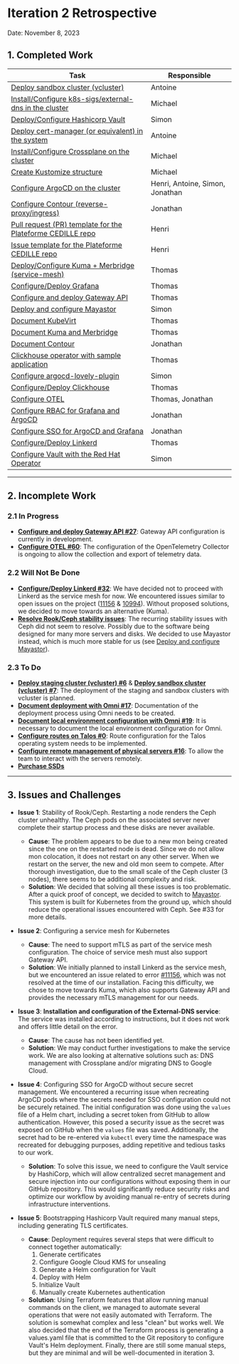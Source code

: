 # Iteration 2 Retrospective

Date: November 8, 2023

## 1. Completed Work

| Task                                                                                                                                            | Responsible                     |
| ----------------------------------------------------------------------------------------------------------------------------------------------- | ------------------------------- |
| [Deploy sandbox cluster (vcluster)](https://github.com/ClubCedille/Plateforme-Cedille/issues/7)                                                 | Antoine                         |
| [Install/Configure k8s-sigs/external-dns in the cluster](https://github.com/ClubCedille/Plateforme-Cedille/issues/35)                           | Michael                         |
| [Deploy/Configure Hashicorp Vault](https://github.com/ClubCedille/Plateforme-Cedille/issues/14)                                                 | Simon                           |
| [Deploy cert-manager (or equivalent) in the system](https://github.com/ClubCedille/Plateforme-Cedille/issues/26)                                | Antoine                         |
| [Install/Configure Crossplane on the cluster](https://github.com/ClubCedille/Plateforme-Cedille/issues/31)                                      | Michael                         |
| [Create Kustomize structure](https://github.com/ClubCedille/Plateforme-Cedille/issues/25)                                                       | Michael                         |
| [Configure ArgoCD on the cluster](https://github.com/ClubCedille/Plateforme-Cedille/issues/5)                                                   | Henri, Antoine, Simon, Jonathan |
| [Configure Contour (reverse-proxy/ingress)](https://github.com/ClubCedille/Plateforme-Cedille/issues/11)                                        | Jonathan                        |
| [Pull request (PR) template for the Plateforme CEDILLE repo](https://github.com/orgs/ClubCedille/projects/3/views/5?pane=issue&itemId=41043072) | Henri                           |
| [Issue template for the Plateforme CEDILLE repo](https://github.com/orgs/ClubCedille/projects/3/views/5?pane=issue&itemId=41043078)             | Henri                           |
| [Deploy/Configure Kuma + Merbridge (service-mesh)](https://github.com/ClubCedille/Plateforme-Cedille/issues/20)                                 | Thomas                          |
| [Configure/Deploy Grafana](https://github.com/ClubCedille/Plateforme-Cedille/issues/21)                                                         | Thomas                          |
| [Configure and deploy Gateway API](https://github.com/ClubCedille/Plateforme-Cedille/issues/27)                                                 | Thomas                          |
| [Deploy and configure Mayastor](https://github.com/ClubCedille/Plateforme-Cedille/issues/33)                                                    | Simon                           |
| [Document KubeVirt](https://github.com/ClubCedille/Plateforme-Cedille/issues/28)                                                                | Thomas                          |
| [Document Kuma and Merbridge](https://github.com/ClubCedille/Plateforme-Cedille/issues/29)                                                      | Thomas                          |
| [Document Contour](https://github.com/ClubCedille/Plateforme-Cedille/issues/30)                                                                 | Jonathan                        |
| [Clickhouse operator with sample application](https://github.com/ClubCedille/Plateforme-Cedille/issues/37)                                      | Thomas                          |
| [Configure argocd-lovely-plugin](https://github.com/ClubCedille/Plateforme-Cedille/issues/42)                                                   | Simon                           |
| [Configure/Deploy Clickhouse](https://github.com/ClubCedille/Plateforme-Cedille/issues/58)                                                      | Thomas                          |
| [Configure OTEL](https://github.com/ClubCedille/Plateforme-Cedille/issues/60)                                                                   | Thomas, Jonathan                |
| [Configure RBAC for Grafana and ArgoCD](https://github.com/ClubCedille/Plateforme-Cedille/issues/61)                                            | Jonathan                        |
| [Configure SSO for ArgoCD and Grafana](https://github.com/ClubCedille/Plateforme-Cedille/issues/62)                                             | Jonathan                        |
| [Configure/Deploy Linkerd](https://github.com/ClubCedille/Plateforme-Cedille/issues/32)                                                         | Thomas                          |
| [Configure Vault with the Red Hat Operator](https://github.com/ClubCedille/Plateforme-Cedille/issues/65)                                        | Simon                           |

---

## 2. Incomplete Work

### 2.1 In Progress

- **[Configure and deploy Gateway API #27](https://github.com/ClubCedille/Plateforme-Cedille/issues/27)**:
  Gateway API configuration is currently in development.
- **[Configure OTEL #60](https://github.com/ClubCedille/Plateforme-Cedille/issues/60)**:
  The configuration of the OpenTelemetry Collector is ongoing to allow the
  collection and export of telemetry data.

### 2.2 Will Not Be Done

- **[Configure/Deploy Linkerd #32](https://github.com/ClubCedille/Plateforme-Cedille/issues/32)**:
  We have decided not to proceed with Linkerd as the service mesh for now. We
  encountered issues similar to open issues on the project
  ([11156](https://github.com/linkerd/linkerd2/issues/11156) &
  [10994](https://github.com/linkerd/linkerd2/issues/10994)). Without proposed
  solutions, we decided to move towards an alternative (Kuma).
- **[Resolve Rook/Ceph stability issues](https://github.com/ClubCedille/Plateforme-Cedille/issues/34)**:
  The recurring stability issues with Ceph did not seem to resolve. Possibly due
  to the software being designed for many more servers and disks. We decided to
  use Mayastor instead, which is much more stable for us (see
  [Deploy and configure Mayastor](https://github.com/ClubCedille/Plateforme-Cedille/issues/33)).

### 2.3 To Do

- **[Deploy staging cluster (vcluster) #6](https://github.com/ClubCedille/Plateforme-Cedille/issues/6)**
  &
  **[Deploy sandbox cluster (vcluster) #7](https://github.com/ClubCedille/Plateforme-Cedille/issues/7)**:
  The deployment of the staging and sandbox clusters with vcluster is planned.
- **[Document deployment with Omni #17](https://github.com/ClubCedille/Plateforme-Cedille/issues/17)**:
  Documentation of the deployment process using Omni needs to be created.
- **[Document local environment configuration with Omni #19](https://github.com/ClubCedille/Plateforme-Cedille/issues/19)**:
  It is necessary to document the local environment configuration for Omni.
- **[Configure routes on Talos #0](https://github.com/orgs/ClubCedille/projects/3/views/5?pane=issue&itemId=41582552)**:
  Route configuration for the Talos operating system needs to be implemented.
- **[Configure remote management of physical servers #16](https://github.com/ClubCedille/Plateforme-Cedille/issues/16)**:
  To allow the team to interact with the servers remotely.
- **[Purchase SSDs](https://github.com/ClubCedille/Plateforme-Cedille/issues/9)**

---

## 3. Issues and Challenges

- **Issue 1**: Stability of Rook/Ceph. Restarting a node renders the Ceph
  cluster unhealthy. The Ceph pods on the associated server never complete their
  startup process and these disks are never available.
  - **Cause**: The problem appears to be due to a new mon being created since
    the one on the restarted node is dead. Since we do not allow mon colocation,
    it does not restart on any other server. When we restart on the server, the
    new and old mon seem to compete. After thorough investigation, due to the
    small scale of the Ceph cluster (3 nodes), there seems to be additional
    complexity and risk.
  - **Solution**: We decided that solving all these issues is too problematic.
    After a quick proof of concept, we decided to switch to
    [Mayastor](https://openebs.io/docs/3.0.x/concepts/mayastor). This system is built
    for Kubernetes from the ground up, which should reduce the operational
    issues encountered with Ceph. See #33 for more details.

- **Issue 2**: Configuring a service mesh for Kubernetes
  - **Cause**: The need to support mTLS as part of the service mesh
    configuration. The choice of service mesh must also support Gateway API.
  - **Solution**: We initially planned to install Linkerd as the service mesh,
    but we encountered an issue related to error
    [#11156](https://github.com/linkerd/linkerd2/issues/11156), which was not
    resolved at the time of our installation. Facing this difficulty, we chose
    to move towards Kuma, which also supports Gateway API and provides the
    necessary mTLS management for our needs.

- **Issue 3**: **Installation and configuration of the External-DNS service**:
  The service was installed according to instructions, but it does not work and
  offers little detail on the error.
  - **Cause**: The cause has not been identified yet.
  - **Solution**: We may conduct further investigations to make the service
    work. We are also looking at alternative solutions such as: DNS management
    with Crossplane and/or migrating DNS to Google Cloud.

- **Issue 4**: Configuring SSO for ArgoCD without secure secret management. We
  encountered a recurring issue when recreating ArgoCD pods where the secrets
  needed for SSO configuration could not be securely retained. The initial
  configuration was done using the `values` file of a Helm chart, including a
  secret token from GitHub to allow authentication. However, this posed a
  security issue as the secret was exposed on GitHub when the `values` file was
  saved. Additionally, the secret had to be re-entered via `kubectl` every time
  the namespace was recreated for debugging purposes, adding repetitive and
  tedious tasks to our work.
  - **Solution**: To solve this issue, we need to configure the Vault service by
    HashiCorp, which will allow centralized secret management and secure
    injection into our configurations without exposing them in our GitHub
    repository. This would significantly reduce security risks and optimize our
    workflow by avoiding manual re-entry of secrets during infrastructure
    interventions.

- **Issue 5**: Bootstrapping Hashicorp Vault required many manual steps,
  including generating TLS certificates.
  - **Cause**: Deployment requires several steps that were difficult to connect
    together automatically:
    1. Generate certificates
    2. Configure Google Cloud KMS for unsealing
    3. Generate a Helm configuration for Vault
    4. Deploy with Helm
    5. Initialize Vault
    6. Manually create Kubernetes authentication
  - **Solution**: Using Terraform features that allow running manual commands on
    the client, we managed to automate several operations that were not easily
    automated with Terraform. The solution is somewhat complex and less "clean"
    but works well. We also decided that the end of the Terraform process is
    generating a values.yaml file that is committed to the Git repository to
    configure Vault's Helm deployment. Finally, there are still some manual
    steps, but they are minimal and will be well-documented in iteration 3.
